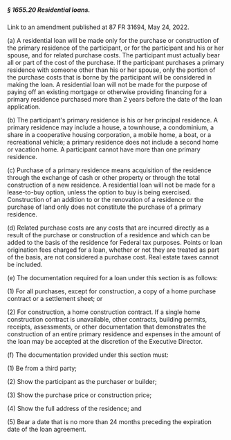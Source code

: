 ##### § 1655.20 Residential loans. #####

Link to an amendment published at 87 FR 31694, May 24, 2022.

(a) A residential loan will be made only for the purchase or construction of the primary residence of the participant, or for the participant and his or her spouse, and for related purchase costs. The participant must actually bear all or part of the cost of the purchase. If the participant purchases a primary residence with someone other than his or her spouse, only the portion of the purchase costs that is borne by the participant will be considered in making the loan. A residential loan will not be made for the purpose of paying off an existing mortgage or otherwise providing financing for a primary residence purchased more than 2 years before the date of the loan application.

(b) The participant's primary residence is his or her principal residence. A primary residence may include a house, a townhouse, a condominium, a share in a cooperative housing corporation, a mobile home, a boat, or a recreational vehicle; a primary residence does not include a second home or vacation home. A participant cannot have more than one primary residence.

(c) Purchase of a primary residence means acquisition of the residence through the exchange of cash or other property or through the total construction of a new residence. A residential loan will not be made for a lease-to-buy option, unless the option to buy is being exercised. Construction of an addition to or the renovation of a residence or the purchase of land only does not constitute the purchase of a primary residence.

(d) Related purchase costs are any costs that are incurred directly as a result of the purchase or construction of a residence and which can be added to the basis of the residence for Federal tax purposes. Points or loan origination fees charged for a loan, whether or not they are treated as part of the basis, are not considered a purchase cost. Real estate taxes cannot be included.

(e) The documentation required for a loan under this section is as follows:

(1) For all purchases, except for construction, a copy of a home purchase contract or a settlement sheet; or

(2) For construction, a home construction contract. If a single home construction contract is unavailable, other contracts, building permits, receipts, assessments, or other documentation that demonstrates the construction of an entire primary residence and expenses in the amount of the loan may be accepted at the discretion of the Executive Director.

(f) The documentation provided under this section must:

(1) Be from a third party;

(2) Show the participant as the purchaser or builder;

(3) Show the purchase price or construction price;

(4) Show the full address of the residence; and

(5) Bear a date that is no more than 24 months preceding the expiration date of the loan agreement.